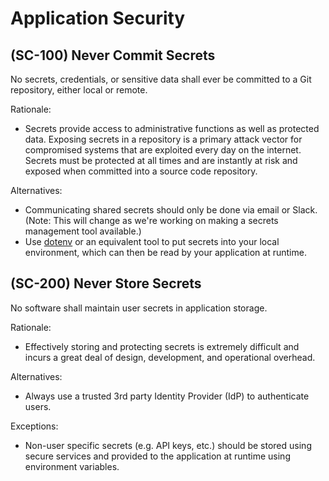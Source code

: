 # Application Security

## (SC-100) Never Commit Secrets

No secrets, credentials, or sensitive data shall ever be committed to a Git
repository, either local or remote.

Rationale:

-   Secrets provide access to administrative functions as well as protected data.
    Exposing secrets in a repository is a primary attack vector for compromised
    systems that are exploited every day on the internet. Secrets must be protected
    at all times and are instantly at risk and exposed when committed into a source
    code repository.

Alternatives:

-   Communicating shared secrets should only be done via email or Slack. (Note:
    This will change as we're working on making a secrets management tool available.)
-   Use [dotenv](https://github.com/motdotla/dotenv)
    or an equivalent tool to put secrets into your local environment, which can
    then be read by your application at runtime.

## (SC-200) Never Store Secrets

No software shall maintain user secrets in application storage.

Rationale:

-   Effectively storing and protecting secrets is extremely difficult and incurs
    a great deal of design, development, and operational overhead.

Alternatives:

-   Always use a trusted 3rd party Identity Provider (IdP) to authenticate users.

Exceptions:

-   Non-user specific secrets (e.g. API keys, etc.) should be stored using secure
    services and provided to the application at runtime using environment variables.
